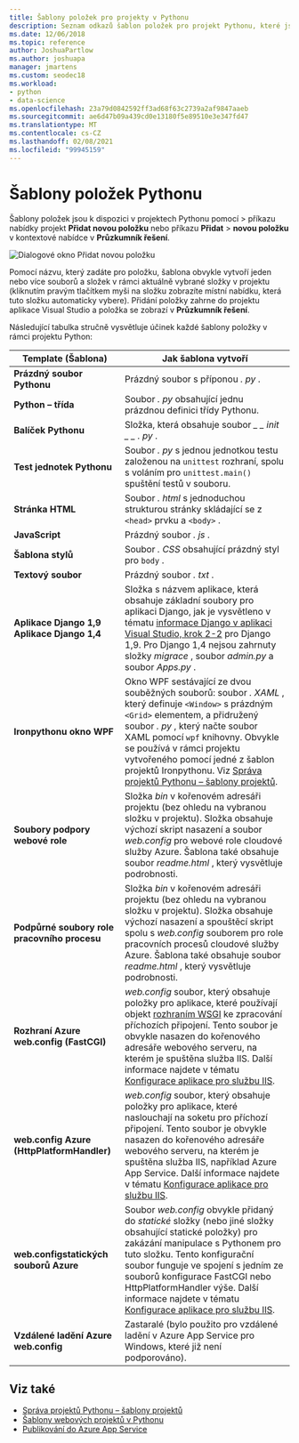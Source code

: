 ```yaml
---
title: Šablony položek pro projekty v Pythonu
description: Seznam odkazů šablon položek pro projekt Pythonu, které jsou k dispozici v dialogovém okně Přidat > novou položku v aplikaci Visual Studio.
ms.date: 12/06/2018
ms.topic: reference
author: JoshuaPartlow
ms.author: joshuapa
manager: jmartens
ms.custom: seodec18
ms.workload:
- python
- data-science
ms.openlocfilehash: 23a79d0842592ff3ad68f63c2739a2af9847aaeb
ms.sourcegitcommit: ae6d47b09a439cd0e13180f5e89510e3e347fd47
ms.translationtype: MT
ms.contentlocale: cs-CZ
ms.lasthandoff: 02/08/2021
ms.locfileid: "99945159"
---
```

# <a name="python-item-templates"></a>Šablony položek Pythonu

Šablony položek jsou k dispozici v projektech Pythonu pomocí  >  příkazu nabídky projekt **Přidat novou položku** nebo příkazu **Přidat**  >  **novou položku** v kontextové nabídce v **Průzkumník řešení**.

![Dialogové okno Přidat novou položku](media/project-item-templates.png)

Pomocí názvu, který zadáte pro položku, šablona obvykle vytvoří jeden nebo více souborů a složek v rámci aktuálně vybrané složky v projektu (kliknutím pravým tlačítkem myši na složku zobrazíte místní nabídku, která tuto složku automaticky vybere). Přidání položky zahrne do projektu aplikace Visual Studio a položka se zobrazí v **Průzkumník řešení**.

Následující tabulka stručně vysvětluje účinek každé šablony položky v rámci projektu Python:

| Template (Šablona) | Jak šablona vytvoří |
| --- | --- |
| **Prázdný soubor Pythonu** | Prázdný soubor s příponou *. py* . |
| **Python – třída** | Soubor *. py* obsahující jednu prázdnou definici třídy Pythonu. |
| **Balíček Pythonu** | Složka, která obsahuje soubor *\_ \_ init \_ \_ . py* . |
| **Test jednotek Pythonu** | Soubor *. py* s jednou jednotkou testu založenou na `unittest` rozhraní, spolu s voláním pro `unittest.main()` spuštění testů v souboru. |
| **Stránka HTML** | Soubor *. html* s jednoduchou strukturou stránky skládající se z `<head>` prvku a `<body>` . |
| **JavaScript** | Prázdný soubor  *. js* . |
| **Šablona stylů** | Soubor *. CSS* obsahující prázdný styl pro `body` . |
| **Textový soubor** | Prázdný soubor *. txt* . |
| **Aplikace Django 1,9**<br/>**Aplikace Django 1,4** | Složka s názvem aplikace, která obsahuje základní soubory pro aplikaci Django, jak je vysvětleno v tématu [informace Django v aplikaci Visual Studio, krok 2-2](learn-django-in-visual-studio-step-02-create-an-app.md#step-2-1-create-an-app-with-a-default-structure) pro Django 1,9. Pro Django 1,4 nejsou zahrnuty složky *migrace* , soubor *admin.py* a soubor *Apps.py* . |
| **Ironpythonu okno WPF** | Okno WPF sestávající ze dvou souběžných souborů: soubor *. XAML* , který definuje `<Window>` s prázdným `<Grid>` elementem, a přidružený soubor *. py* , který načte soubor XAML pomocí `wpf` knihovny. Obvykle se používá v rámci projektu vytvořeného pomocí jedné z šablon projektů Ironpythonu. Viz [Správa projektů Pythonu – šablony projektů](managing-python-projects-in-visual-studio.md#project-templates). |
| **Soubory podpory webové role** | Složka *bin* v kořenovém adresáři projektu (bez ohledu na vybranou složku v projektu). Složka obsahuje výchozí skript nasazení a soubor *web.config* pro webové role cloudové služby Azure. Šablona také obsahuje soubor *readme.html* , který vysvětluje podrobnosti. |
| **Podpůrné soubory role pracovního procesu** | Složka *bin* v kořenovém adresáři projektu (bez ohledu na vybranou složku v projektu). Složka obsahuje výchozí nasazení a spouštěcí skript spolu s *web.config* souborem pro role pracovních procesů cloudové služby Azure. Šablona také obsahuje soubor *readme.html* , který vysvětluje podrobnosti. |
| **Rozhraní Azure web.config (FastCGI)** | *web.config* soubor, který obsahuje položky pro aplikace, které používají objekt [rozhraním WSGI](https://wsgi.readthedocs.io/en/latest/) ke zpracování příchozích připojení. Tento soubor je obvykle nasazen do kořenového adresáře webového serveru, na kterém je spuštěna služba IIS. Další informace najdete v tématu [Konfigurace aplikace pro službu IIS](configure-web-apps-for-iis-windows.md). |
| **web.config Azure (HttpPlatformHandler)** | *web.config* soubor, který obsahuje položky pro aplikace, které naslouchají na soketu pro příchozí připojení. Tento soubor je obvykle nasazen do kořenového adresáře webového serveru, na kterém je spuštěna služba IIS, například Azure App Service. Další informace najdete v tématu [Konfigurace aplikace pro službu IIS](configure-web-apps-for-iis-windows.md). |
| **web.configstatických souborů Azure** | Soubor *web.config* obvykle přidaný do *statické* složky (nebo jiné složky obsahující statické položky) pro zakázání manipulace s Pythonem pro tuto složku. Tento konfigurační soubor funguje ve spojení s jedním ze souborů konfigurace FastCGI nebo HttpPlatformHandler výše. Další informace najdete v tématu [Konfigurace aplikace pro službu IIS](configure-web-apps-for-iis-windows.md). |
| **Vzdálené ladění Azure web.config** | Zastaralé (bylo použito pro vzdálené ladění v Azure App Service pro Windows, které již není podporováno). |

## <a name="see-also"></a>Viz také

- [Správa projektů Pythonu – šablony projektů](managing-python-projects-in-visual-studio.md#project-templates)
- [Šablony webových projektů v Pythonu](python-web-application-project-templates.md)
- [Publikování do Azure App Service](publishing-python-web-applications-to-azure-from-visual-studio.md)
